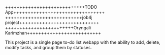 ++++++++++++++++++++++++++++TODO App++++++++++++++++++++++++++++++++
+++++++++++++++++++++++++++job4j project++++++++++++++++++++++++++++
++++++++++++++++++++++++Oryngali Karimzhan++++++++++++++++++++++++++

This project is a single page to-do list webapp with the ability to add, delete, modify tasks, 
and group them by statuses. 

